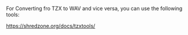 For Converting fro TZX to WAV and vice versa, you can use the following tools:

https://shredzone.org/docs/tzxtools/

